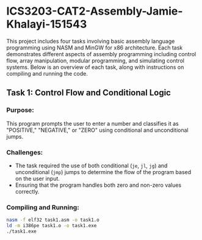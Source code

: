 # ICS3203-CAT2-Assembly-Jamie-Khalayi-151543


This project includes four tasks involving basic assembly language programming using NASM and MinGW for x86 architecture. Each task demonstrates different aspects of assembly programming including control flow, array manipulation, modular programming, and simulating control systems. Below is an overview of each task, along with instructions on compiling and running the code.

## Task 1: Control Flow and Conditional Logic

### Purpose:
This program prompts the user to enter a number and classifies it as "POSITIVE," "NEGATIVE," or "ZERO" using conditional and unconditional jumps.

### Challenges:
- The task required the use of both conditional (`je`, `jl`, `jg`) and unconditional (`jmp`) jumps to determine the flow of the program based on the user input.
- Ensuring that the program handles both zero and non-zero values correctly.

### Compiling and Running:
```bash
nasm -f elf32 task1.asm -o task1.o
ld -m i386pe task1.o -o task1.exe
./task1.exe
